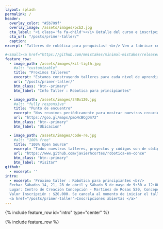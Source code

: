 ```yaml
---
layout: splash
permalink: /
header:
  overlay_color: "#5b709f"
  overlay_image: /assets/images/pcb2.jpg
  cta_label: "<i class='fa fa-child'></i> Detalle del curso e inscripciones!"
  cta_url: "/posts/primer-taller/"
  caption:
excerpt: 'Talleres de robótica para penquistas! <br/> Ven a fabricar con nosotros tu próximo robot!'

#<small><a href="https://github.com/mmistakes/minimal-mistakes/releases/tag/4.10.1">Latest release v4.11.1</a></small><br/><br/> '
feature_row:
  - image_path: /assets/images/kit-ligth.jpg
    #alt: "customizable"
    title: "Proximos talleres"
    excerpt: "Estamos construyendo talleres para cada nivel de aprendizaje."
    url: "/posts/primer-taller/"
    btn_class: "btn--primary"
    btn_label: "Info Taller : Robotica para principiantes"

  - image_path: /assets/images/240x120.jpg
    #alt: "fully responsive"
    title: "Punto de encuentro"
    excerpt: "Nos reunimos periódicamente para mostrar nuestras creaciones!"
    url: "https://goo.gl/maps/pmo4cBCgDm72"
    btn_class: "btn--primary"
    btn_label: "Ubicacion"

  - image_path: /assets/images/code-re.jpg
    #alt: "100% free"
    title: "100% Open Source"
    excerpt: "Todos nuestros talleres, proyectos y códigos son de código libre."
    url: "https://www.github.com/javierhcortes/robotica-en-conce"
    btn_class: "btn--primary"
    btn_label: "Visitar"
github:
  - excerpt: ''
intro:
  - excerpt: 'Próximo taller : Robótica para principiantes <br/>
  Fecha: Sábados 14, 21, 28 de abril y Sábado 5 de mayo de 9:30 a 12:00 <br/>
  Lugar: Centro de Creación Concepción - Martínez de Rosas 520, Concepción<br/>
  Valor Inscripción : $20.000. Se cancela al momento de iniciar el taller. <br/>
  <a href="/posts/primer-taller">Inscripciones abiertas </a>'
---
```


{% include feature_row id="intro" type="center" %}

{% include feature_row %}
